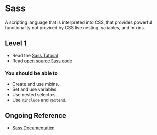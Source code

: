 # Sass

A scripting language that is interpreted into CSS, that provides powerful functionality not provided by CSS live nesting, variables, and mixins.

## Level 1

* Read the [Sass Tutorial](http://sass-lang.com/tutorial.html)
* Read [open source Sass code](https://github.com/thoughtbot/bourbon/tree/master/app/assets/stylesheets)

### You should be able to

* Create and use mixins.
* Set and use variables.
* Use nested selectors.
* Use `@include` and `@extend`.

## Ongoing Reference

* [Sass Documentation](http://sass-lang.com/documentation/file.SASS_REFERENCE.html)
